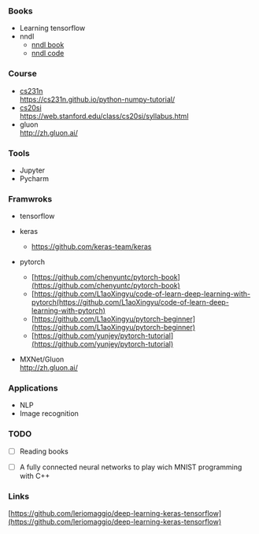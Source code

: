 ### Books
- Learning tensorflow
- nndl
    - [nndl book](http://neuralnetworksanddeeplearning.com/index.html)     
    - [nndl code](https://github.com/mnielsen/neural-networks-and-deep-learning)     

### Course
- [cs231n](http://cs231n.stanford.edu/)    
    https://cs231n.github.io/python-numpy-tutorial/         
- [cs20si](cs20si)   
    https://web.stanford.edu/class/cs20si/syllabus.html     
- gluon    
    http://zh.gluon.ai/
### Tools
- Jupyter
- Pycharm

### Framwroks
- tensorflow
- keras
    - https://github.com/keras-team/keras
- pytorch
    - [https://github.com/chenyuntc/pytorch-book](https://github.com/chenyuntc/pytorch-book)
    - [https://github.com/L1aoXingyu/code-of-learn-deep-learning-with-pytorch(https://github.com/L1aoXingyu/code-of-learn-deep-learning-with-pytorch)
    - [https://github.com/L1aoXingyu/pytorch-beginner](https://github.com/L1aoXingyu/pytorch-beginner)
    - [https://github.com/yunjey/pytorch-tutorial](https://github.com/yunjey/pytorch-tutorial)

- MXNet/Gluon     
    http://zh.gluon.ai/

### Applications
- NLP
- Image recognition

### TODO
- [ ] Reading books
- [ ] A fully connected neural networks to play wich MNIST programming with C++


### Links
[https://github.com/leriomaggio/deep-learning-keras-tensorflow](https://github.com/leriomaggio/deep-learning-keras-tensorflow)
